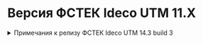 # Версия ФСТЕК Ideco UTM 11.X

<details>

<summary>Примечания к релизу ФСТЕК Ideco UTM 14.3 build 3</summary>

**Дата выхода версии**: 28.03.2023.

**Техническая поддержка и обратная связь** (поможет нам улучшить продукт):
* Обсудить версию в телеграмм-канале с разработчиками: [https://t.me/idecoutm](https://t.me/idecoutm);
* Портал технической поддержки: [https://help.ideco.ru/](https://help.ideco.ru/);
* Электронная почта: help@ideco.ru;
* Telegram: [ideco.bot](https://telegram.im/@ideco_support_bot).

Для ФСТЭК-версии включено автоматическое обновление с версии 11.13 путем нескольких обновлений: 11.13->12.11->13.11->14.3.

Обязательно нужно последовательно обновиться и использовать версию 14.3 (не останавливаясь на промежуточных версиях, нужных только для обновления).
Использование версии Ideco UTM 14.3, в которую входят обновления безопасности компонентов, полностью правомерно.


**Новые возможности версии 14**
* Новая платформа и компоненты на базе ядра Linux 5.18;
* Авторизация устройств по MAC-адресам (включая возможность IP+MAC-авторизации);
* Динамическая маршрутизация OSPF, BGP;
* Новая отчетность по веб-трафику, трафику приложений и событиям безопасности (включая конструктор отчётов);
* Реализована возможность логирования срабатываний правил файрвола, событий прокси-сервера и срабатываний контент-фильтра;
* Отправка логов системы предотвращения вторжений по syslog;
* LACP (агрегирование каналов);
* Улучшенные возможности DHCP-сервера;
* Просмотр журналов системы в веб-интерфейсе с возможностью фильтрации данных (Мониторинг - Журналы);
* DDNS (интеграция с сервисом nic.ru);
* Новая версия модуля контроля приложений (улучшено определение протоколов, новые протоколы сервисов VK и Яндекс);
* В доверенные добавлен сертификат Минцифры;
* Улучшена производительность программной платформы;
* Многочисленные улучшения веб-интерфейса (включая темную тему и центральный дашборд).

</details>
